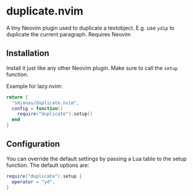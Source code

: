 # duplicate.nvim
A tiny Neovim plugin used to duplicate a textobject. E.g. use `ydip` to duplicate the current paragraph.
Requires Neovim

## Installation
Install it just like any other Neovim plugin. Make sure to call the `setup` function.

Example for lazy.nvim:
```lua
return {
  "smjonas/duplicate.nvim",
  config = function()
    require("duplicate").setup()
  end
}
```

## Configuration
You can override the default settings by passing a Lua table to the setup function. The default options are:
```lua
require("duplicate").setup {
  operator = "yd",
}
```
